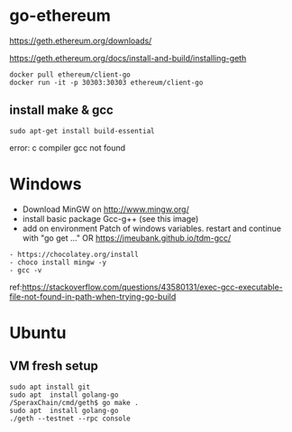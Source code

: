 # go-ethereum

https://geth.ethereum.org/downloads/

https://geth.ethereum.org/docs/install-and-build/installing-geth

```
docker pull ethereum/client-go
docker run -it -p 30303:30303 ethereum/client-go
```

## install make & gcc
```
sudo apt-get install build-essential
```
error:
c compiler gcc not found

# Windows
- Download MinGW on http://www.mingw.org/
- install basic package Gcc-g++ (see this image)
- add on environment Patch of windows variables.
restart and continue with "go get ..."
OR
https://jmeubank.github.io/tdm-gcc/
```
- https://chocolatey.org/install
- choco install mingw -y
- gcc -v
```
ref:https://stackoverflow.com/questions/43580131/exec-gcc-executable-file-not-found-in-path-when-trying-go-build

# Ubuntu 
## VM fresh setup
```
sudo apt install git
sudo apt  install golang-go
/SperaxChain/cmd/geth$ go make .
sudo apt  install golang-go
./geth --testnet --rpc console
```
